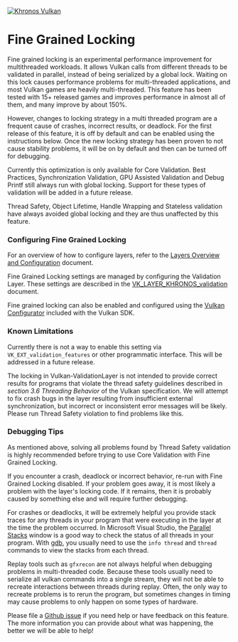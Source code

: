 <!-- markdownlint-disable MD041 -->
<!-- Copyright 2021-2022 LunarG, Inc. -->
[![Khronos Vulkan][1]][2]

[1]: https://vulkan.lunarg.com/img/Vulkan_100px_Dec16.png "https://www.khronos.org/vulkan/"
[2]: https://www.khronos.org/vulkan/

# Fine Grained Locking

Fine grained locking is an experimental performance improvement for multithreaded workloads. It allows Vulkan calls from different threads to be validated in parallel, instead of being serialized by a global lock. Waiting on this lock causes performance problems for multi-threaded applications, and most Vulkan games are heavily multi-threaded.  This feature has been tested with 15+ released games and improves performance in almost all of them, and many improve by about 150%.

However, changes to locking strategy in a multi threaded program are a frequent cause of crashes, incorrect results, or deadlock. For the first release of this feature, it is off by default and can be enabled using the instructions below. Once the new locking strategy has been proven to not cause stability problems, it will be on by default and then can be turned off for debugging.

Currently this optimization is only available for Core Validation. Best Practices, Synchronization Validation, GPU Assisted Validation and Debug Printf still always run with global locking. Support for these types of validation will be added in a future release.

Thread Safety, Object Lifetime, Handle Wrapping and Stateless validation have always avoided global locking and they are thus unaffected by this feature.

### Configuring Fine Grained Locking

For an overview of how to configure layers, refer to the [Layers Overview and Configuration](https://vulkan.lunarg.com/doc/sdk/latest/windows/layer_configuration.html) document.

Fine Grained Locking settings are managed by configuring the Validation Layer. These settings are described in the
[VK_LAYER_KHRONOS_validation](https://vulkan.lunarg.com/doc/sdk/latest/windows/khronos_validation_layer.html#user-content-layer-details) document.

Fine grained locking can also be enabled and configured using the [Vulkan Configurator](https://vulkan.lunarg.com/doc/sdk/latest/windows/vkconfig.html) included with the Vulkan SDK.

### Known Limitations

Currently there is not a way to enable this setting via `VK_EXT_validation_features` or other programmatic interface. This will be addressed in a future release.

The locking in Vulkan-ValidationLayer is not intended to provide correct results for programs that violate the thread safety guidelines described in *section 3.6 Threading Behavior* of the Vulkan specification. We will attempt to fix crash bugs in the layer resulting from insufficient external synchronization, but incorrect or inconsistent error messages will be likely. Please run Thread Safety violation to find problems like this.


### Debugging Tips

As mentioned above, solving all problems found by Thread Safety validation is highly recommended before trying to use Core Validation with Fine Grained Locking. 

If you encounter a crash, deadlock or incorrect behavior, re-run with Fine Grained Locking disabled. If your problem goes away, it is most likely a problem with the layer's locking code. If it remains, then it is probably caused by something else and will require further debugging.

For crashes or deadlocks, it will be extremely helpful you provide stack traces for any threads in your program that were executing in the layer at the time the problem occurred.  In Microsoft Visual Studio, the [Parallel Stacks](https://docs.microsoft.com/en-us/visualstudio/debugger/using-the-parallel-stacks-window?view=vs-2022) window is a good way to check the status of all threads in your program.  With [gdb](https://sourceware.org/gdb/current/onlinedocs/gdb/Threads.html#Threads), you usually need to use the `info thread` and `thread` commands to view the stacks from each thread.

Replay tools such as `gfxrecon` are not always helpful when debugging problems in multi-threaded code. Because these tools usually need to serialize all vulkan commands into a single stream, they will not be able to recreate interactions between threads during replay.  Often, the only way to recreate problems is to rerun the program, but sometimes changes in timing may cause problems to only happen on some types of hardware.

Please file a [Github issue](https://github.com/KhronosGroup/Vulkan-ValidationLayers/issues) if you need help or have feedback on this feature. The more information you can provide about what was happening, the better we will be able to help!
